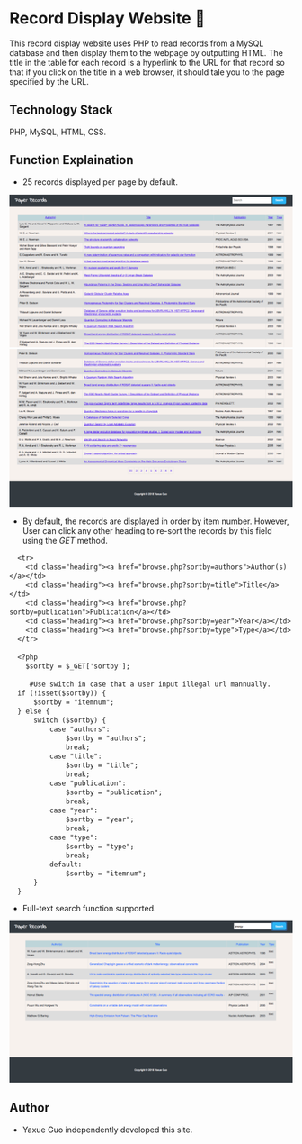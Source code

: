 # Record Display Website 📖

This record display website uses PHP to read records from a MySQL database and then display them to the webpage by outputting HTML. The title in the table for each record is a hyperlink to the URL for that record so that if you click on the title in a web browser, it should tale you to the page specified by the URL.

## Technology Stack

PHP, MySQL, HTML, CSS.

## Function Explaination

  * 25 records displayed per page by default. 
  
  ![](screenshot/init_1.png)
  ![](screenshot/init_2.png)
  
  * By default, the records are displayed in order by item number. However, User can click any other heading to re-sort the records by this field using the *GET* method.
  
  ```
    <tr>
      <td class="heading"><a href="browse.php?sortby=authors">Author(s)</a></td>
      <td class="heading"><a href="browse.php?sortby=title">Title</a></td>
      <td class="heading"><a href="browse.php?sortby=publication">Publication</a></td>
      <td class="heading"><a href="browse.php?sortby=year">Year</a></td>
      <td class="heading"><a href="browse.php?sortby=type">Type</a></td>
    </tr>
    
    <?php
      $sortby = $_GET['sortby'];
      
       #Use switch in case that a user input illegal url mannually.
    if (!isset($sortby)) {
        $sortby = "itemnum";
    } else {
        switch ($sortby) {
            case "authors":
                $sortby = "authors";
                break;
            case "title":
                $sortby = "title";
                break;
            case "publication":
                $sortby = "publication";
                break;
            case "year":
                $sortby = "year";
                break;
            case "type":
                $sortby = "type";
                break;
            default:
                $sortby = "itemnum";
        }
    }
  ```
  
  * Full-text search function supported.
  
  ![](screenshot/search.png)
  
## Author

* Yaxue Guo independently developed this site.
